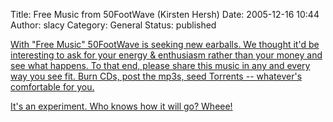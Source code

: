 Title: Free Music from 50FootWave (Kirsten Hersh)
Date: 2005-12-16 10:44
Author: slacy
Category: General
Status: published

<a href="http://www.throwingmusic.com/freemusic/">With "Free Music"
50FootWave is seeking new earballs. We thought it'd be interesting to
ask for your energy & enthusiasm rather than your money and see what
happens. To that end, please share this music in any and every way you
see fit. Burn CDs, post the mp3s, seed Torrents -- whatever's
comfortable for you.

It's an experiment. Who knows how it will go? Wheee!</a>
